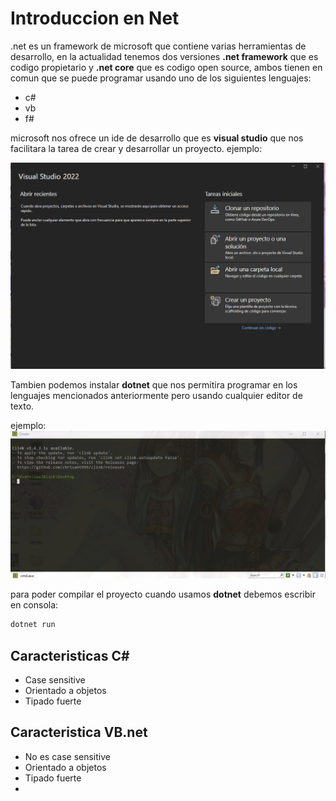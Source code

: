 # Introduccion en Net

.net es un framework de microsoft que contiene varias herramientas de desarrollo, en la actualidad tenemos dos versiones **.net framework** que es codigo propietario y **.net core** que es codigo open source, ambos tienen en comun que se puede programar usando uno de los siguientes lenguajes:

+ c#
+ vb
+ f#


microsoft nos ofrece un ide de desarrollo que es **visual studio** que nos facilitara la tarea de crear y desarrollar un proyecto. ejemplo:

![nuevo proyecto csharp visual](./gif/projecto_csharp.gif)

Tambien podemos instalar **dotnet** que nos permitira programar en los lenguajes mencionados anteriormente pero usando cualquier editor de texto.

ejemplo:
![nuevo proyecto csharp dotnet](./gif/dotnet.gif)

para poder compilar el proyecto cuando usamos **dotnet** debemos escribir en consola:

```bash 
dotnet run
```

## Caracteristicas C#

+ Case sensitive
+ Orientado a objetos
+ Tipado fuerte

## Caracteristica VB.net
+ No es case sensitive
+ Orientado a objetos
+ Tipado fuerte
+ 


